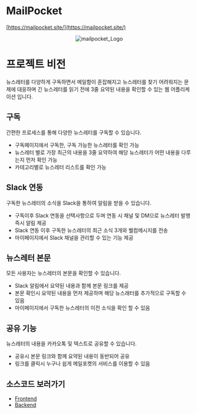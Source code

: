 # MailPocket

[https://mailpocket.site/](https://mailpocket.site/)
<p align="center">
  <img src="https://github.com/moonjunyoung/mailpocket/assets/110980148/66e862d4-7fd7-46da-9cd0-7c2d478ac0fd" alt="mailpocket_Logo">
</p>

# 프로젝트 비전
뉴스레터를 다양하게 구독하면서 메일함이 혼잡해지고 뉴스레터를 찾기 어려워지는 문제에 대응하며
긴 뉴스레터를 읽기 전에 3줄 요약된 내용을 확인할 수 있는 웹 어플리케이션 입니다.

## 구독
간편한 프로세스를 통해 다양한 뉴스레터를 구독할 수 있습니다.
- 구독페이지에서 구독한, 구독 가능한 뉴스레터를 확인 가능
- 뉴스레터 별로 가장 최근의 내용을 3줄 요약하여 해당 뉴스레터가 어떤 내용을 다루는지 먼저 확인 가능
- 카테고리별로 뉴스레터 리스트를 확인 가능

## Slack 연동
구독한 뉴스레터의 소식을 Slack을 통하여 알림을 받을 수 있습니다.
- 구독이후 Slack 연동을 선택사항으로 두며 연동 시 채널 및 DM으로 뉴스레터 발행 즉시 알림 제공
- Slack 연동 이후 구독한 뉴스레터의 최근 소식 3개와 웰컴메시지를 전송
- 마이페이지에서 Slack 채널을 관리할 수 있는 기능 제공

## 뉴스레터 본문
모든 사용자는 뉴스레터의 본문을 확인할 수 있습니다.
- Slack 알림에서 요약된 내용과 함께 본문 링크를 제공
- 본문 확인시 요약된 내용을 먼저 제공하며 해당 뉴스래터를 추가적으로 구독할 수 있음
- 마이페이지에서 구독한 뉴스레터의 이전 소식을 확인 할 수 있음

## 공유 기능
뉴스레터의 내용을 카카오톡 및 텍스트로 공유할 수 있습니다.
- 공유시 본문 링크와 함께 요약된 내용이 동반되어 공유
- 링크를 클릭시 누구나 쉽게 메일포켓의 서비스를 이용할 수 있음


## 소스코드 보러가기
- [Frontend](https://github.com/moonjunyoung/mailpocket/tree/master/frontend)
- [Backend](https://github.com/moonjunyoung/mailpocket/tree/master/backend)



